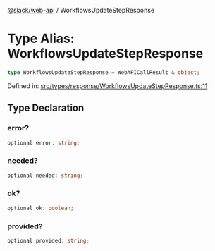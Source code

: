 [@slack/web-api](../index.md) / WorkflowsUpdateStepResponse

# Type Alias: WorkflowsUpdateStepResponse

```ts
type WorkflowsUpdateStepResponse = WebAPICallResult & object;
```

Defined in: [src/types/response/WorkflowsUpdateStepResponse.ts:11](https://github.com/slackapi/node-slack-sdk/blob/main/packages/web-api/src/types/response/WorkflowsUpdateStepResponse.ts#L11)

## Type Declaration

### error?

```ts
optional error: string;
```

### needed?

```ts
optional needed: string;
```

### ok?

```ts
optional ok: boolean;
```

### provided?

```ts
optional provided: string;
```
